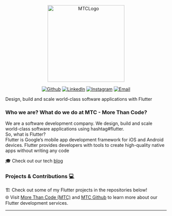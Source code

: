 <p align="center">
  <img width="240" alt="MTCLogo" src="https://github.com/user-attachments/assets/3957171b-3421-45c0-ae22-82bbd3d5d26d">
</p>


<p align="center">
<a href="https://github.com/crab-team"><img alt="Github" src="https://img.shields.io/badge/Github-black?style=flat-square&logo=github"></a>
<a href="https://www.linkedin.com/company/mtc-more-than-code/"><img alt="LinkedIn" src="https://img.shields.io/badge/Linkedin-blue?style=flat-square&logo=linkedin"></a>
<a href="https://www.instagram.com/mtc.morethancode/"><img alt="Instagram" src="https://img.shields.io/badge/Instagram-black?style=flat-square&logo=instagram"></a>
<a href="mailto:mtc.morethancode@gmail.com"><img alt="Email" src="https://img.shields.io/badge/Email-black?style=flat-square&logo=gmail"></a>
</p>

Design, build and scale world-class software applications with Flutter

### Who we are? What do we do at MTC - More Than Code?<br>

We are a software development company. We design, build and scale world-class software applications using hashtag#flutter.<br>
So, what is Flutter?<br>
Flutter is Google’s mobile app development framework for iOS and Android devices. Flutter provides developers with tools to create high-quality native apps without writing any code<br>

🎓 Check out our tech [blog](https://lnkd.in/d7EQ5HtK)

<!--
<a href="https://github.com/crab-team">
  <img height="180em" src="https://github-readme-stats.vercel.app/api?username=crab-team&show_icons=true&theme=dark" />
  <img height="180em" src="https://github-readme-stats.vercel.app/api/top-langs/?username=crab-team&theme=dark&show_icons=true" />
</a>
-->

### Projects & Contributions :computer:<br>
🏗️ Check out some of my Flutter projects in the repositories below!<br>
🌐 Visit [More Than Code (MTC)](https://www.mtc-flutter.com/) and [MTC Github](https://github.com/orgs/crab-team) to learn more about our Flutter development services.<br>

<hr/>
